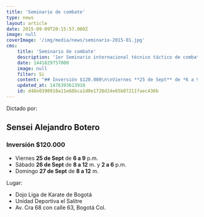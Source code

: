 ```yaml
---
title: 'Seminario de combate'
type: news
layout: article
date: 2015-09-09T20:15:57.000Z
image: null
coverImage: '/img/media/news/seminario-2015-01.jpg'
cms:
    title: 'Seminario de combate'
    description: '1er Seminario internacional técnico táctico de combate LKB'
    date: 1441829757000
    image: null
    filter: Si
    content: "## Inversión $120.000\n\nViernes **25 de Sept** de *6 a 9* p.m.\n\nSábado **26 de Sept** de *8 a 12* m. y *2 a 6* p.m."
    updated_at: 1476393613910
    id: d48e0390918a11e68bca1d0e1720d24e65b07211faec436b
---
```

Dictado por:

## Sensei Alejandro Botero
### Inversión $120.000

- Viernes **25 de Sept** de **6 a 9** p.m.
- Sábado **26 de Sept** de **8 a 12** m. y **2 a 6** p.m.
- Domingo **27 de Sept** de **8 a 12** m.

Lugar:

- Dojo Liga de Karate de Bogotá
- Unidad Deportiva el Salitre
- Av. Cra 68 con calle 63, Bogotá Col.

